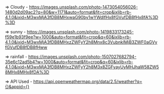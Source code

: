 => Cloudy - https://images.unsplash.com/photo-1473054056026-1480d2d09ac2?q=80&w=1171&auto=format&fit=crop&ixlib=rb-4.1.0&ixid=M3wxMjA3fDB8MHxwaG90by1wYWdlfHx8fGVufDB8fHx8fA%3D%3D


=> sunny - https://images.unsplash.com/photo-1419833173245-f59e1b93f9ee?w=1000&auto=format&fit=crop&q=60&ixlib=rb-4.1.0&ixid=M3wxMjA3fDB8MHxzZWFyY2h8Mnx8c3VubnklMjB3ZWF0aGVyfGVufDB8fDB8fHww


=> rainfall - https://images.unsplash.com/photo-1507027682794-35e6c12ad5b4?w=1000&auto=format&fit=crop&q=60&ixlib=rb-4.1.0&ixid=M3wxMjA3fDB8MHxzZWFyY2h8M3x8ZGFyayUyMHJhaW58ZW58MHx8MHx8fDA%3D



=> API Used - https://api.openweathermap.org/data/2.5/weather?q={}&appid={}


